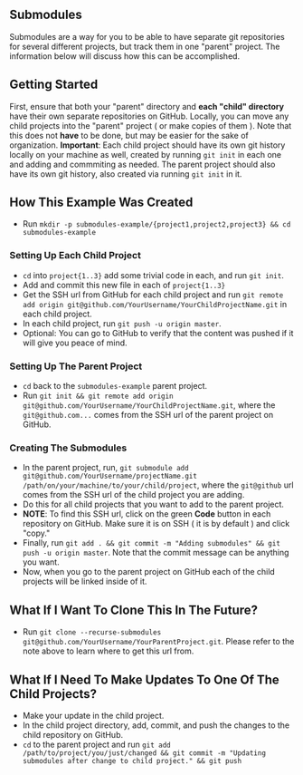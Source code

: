 ## Submodules
Submodules are a way for you to be able to have separate git repositories for several different projects, but track them in one "parent" project. The information below will discuss how this can be accomplished.

## Getting Started
First, ensure that both your "parent" directory and **each "child" directory** have their own separate repositories on GitHub. Locally,
you can move any child projects into the "parent" project ( or make copies of them ). Note that this does not **have** to be done, but may be easier for the sake of organization.
**Important**: Each child project should have its own git history locally on your machine as well, created by running `git init` in each one and adding and commmiting as needed.
The parent project should also have its own git history, also created via running `git init` in it.

## How This Example Was Created
- Run `mkdir -p submodules-example/{project1,project2,project3} && cd submodules-example`
### Setting Up Each Child Project
- `cd` into `project{1..3}` add some trivial code in each, and run `git init`. 
- Add and commit this new file in each of `project{1..3}`
- Get the SSH url from GitHub for each child project and run `git remote add origin git@github.com/YourUsername/YourChildProjectName.git` in each child project.
- In each child project, run `git push -u origin master`.
- Optional: You can go to GitHub to verify that the content was pushed if it will give you peace of mind.
### Setting Up The Parent Project
- `cd` back to the `submodules-example` parent project.
- Run `git init && git remote add origin git@github.com/YourUsername/YourChildProjectName.git`, where the `git@github.com...` comes from the SSH url of the parent project on GitHub.
### Creating The Submodules
- In the parent project, run, `git submodule add git@github.com/YourUsername/projectName.git /path/on/your/machine/to/your/child/project`, where the `git@github` url comes from the SSH url of the child project you are adding.
- Do this for all child projects that you want to add to the parent project.
- **NOTE**: To find this SSH url, click on the green **Code** button in each repository on GitHub. Make sure it is on SSH ( it is by default ) and click "copy."
- Finally, run `git add . && git commit -m "Adding submodules" && git push -u origin master`. Note that the commit message can be anything you want.
- Now, when you go to the parent project on GitHub each of the child projects will be linked inside of it.
## What If I Want To Clone This In The Future?
- Run `git clone --recurse-submodules git@github.com/YourUsername/YourParentProject.git`. Please refer to the note above to learn where to get this url from.
## What If I Need To Make Updates To One Of The Child Projects?
- Make your update in the child project.
- In the child project directory, add, commit, and push the changes to the child repository on GitHub.
- `cd` to the parent project and run `git add /path/to/project/you/just/changed && git commit -m "Updating submodules after change to child project." && git push`

